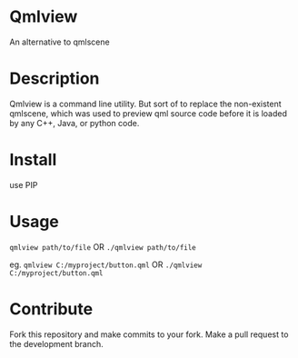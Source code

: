 # Qmlview
An alternative to qmlscene

# Description
Qmlview is a command line utility. But sort of to replace the non-existent
qmlscene, which was used to preview qml source code before it is loaded
by any C++, Java, or python code.

# Install

use PIP

# Usage
```qmlview path/to/file```
OR
```./qmlview path/to/file```

eg.
```qmlview C:/myproject/button.qml```
OR
```./qmlview C:/myproject/button.qml```

# Contribute
Fork this repository and make commits to your fork.
Make a pull request to the development branch.
